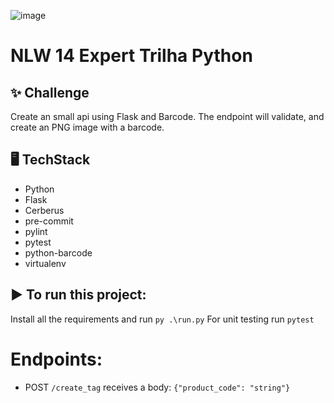 ![image](https://github.com/danielbpc2/NLW-expert-python-barcode-creator/assets/36059398/a513d9e6-69e8-4293-ac34-19fbd670afb4)
# NLW 14 Expert Trilha Python

## ✨ Challenge
  Create an small api using Flask and Barcode.
  The endpoint will validate, and create an PNG image with a barcode.


## 🖥 TechStack
* Python
* Flask
* Cerberus
* pre-commit
* pylint
* pytest
* python-barcode
* virtualenv

## ▶️ To run this project:
Install all the requirements and run `py .\run.py`
For unit testing run `pytest`

# Endpoints:
*  POST `/create_tag`
receives a body: `{"product_code": "string"}`

